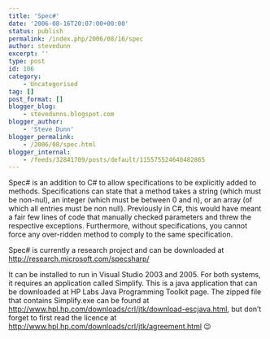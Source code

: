 ```yaml
---
title: 'Spec#'
date: '2006-08-16T20:07:00+00:00'
status: publish
permalink: /index.php/2006/08/16/spec
author: stevedunn
excerpt: ''
type: post
id: 106
category:
    - Uncategorised
tag: []
post_format: []
blogger_blog:
    - stevedunns.blogspot.com
blogger_author:
    - 'Steve Dunn'
blogger_permalink:
    - /2006/08/spec.html
blogger_internal:
    - /feeds/32841709/posts/default/115575524640482865
---
```

Spec# is an addition to C# to allow specifications to be explicitly added to methods. Specifications can state that a method takes a string (which must be non-nul), an integer (which must be between 0 and n), or an array (of which all entries must be non null). Previously in C#, this would have meant a fair few lines of code that manually checked parameters and threw the respective exceptions. Furthermore, without specifications, you cannot force any over-ridden method to comply to the same specification.

Spec# is currently a research project and can be downloaded at <http://research.microsoft.com/specsharp/>

It can be installed to run in Visual Studio 2003 and 2005. For both systems, it requires an application called Simplify. This is a java application that can be downloaded at HP Labs Java Programming Toolkit page. The zipped file that contains Simplify.exe can be found at <http://www.hpl.hp.com/downloads/crl/jtk/download-escjava.html>, but don’t forget to first read the licence at <http://www.hpl.hp.com/downloads/crl/jtk/agreement.html> 😉